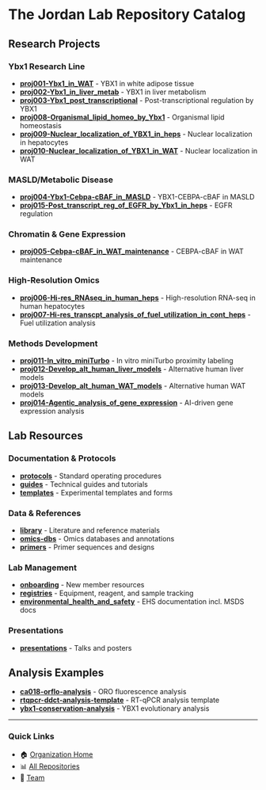 # The Jordan Lab Repository Catalog

## Research Projects

### Ybx1 Research Line
- [**proj001-Ybx1_in_WAT**](https://github.com/the-jordan-lab/proj001-Ybx1_in_WAT) - YBX1 in white adipose tissue
- [**proj002-Ybx1_in_liver_metab**](https://github.com/the-jordan-lab/proj002-Ybx1_in_liver_metab) - YBX1 in liver metabolism
- [**proj003-Ybx1_post_transcriptional**](https://github.com/the-jordan-lab/proj003-Ybx1_post_transcriptional) - Post-transcriptional regulation by YBX1
- [**proj008-Organismal_lipid_homeo_by_Ybx1**](https://github.com/the-jordan-lab/proj008-Organismal_lipid_homeo_by_Ybx1) - Organismal lipid homeostasis
- [**proj009-Nuclear_localization_of_YBX1_in_heps**](https://github.com/the-jordan-lab/proj009-Nuclear_localization_of_YBX1_in_heps) - Nuclear localization in hepatocytes
- [**proj010-Nuclear_localization_of_YBX1_in_WAT**](https://github.com/the-jordan-lab/proj010-Nuclear_localization_of_YBX1_in_WAT) - Nuclear localization in WAT

### MASLD/Metabolic Disease
- [**proj004-Ybx1-Cebpa-cBAF_in_MASLD**](https://github.com/the-jordan-lab/proj004-Ybx1-Cebpa-cBAF_in_MASLD) - YBX1-CEBPA-cBAF in MASLD
- [**proj015-Post_transcript_reg_of_EGFR_by_Ybx1_in_heps**](https://github.com/the-jordan-lab/proj015-Post_transcript_reg_of_EGFR_by_Ybx1_in_heps) - EGFR regulation

### Chromatin & Gene Expression
- [**proj005-Cebpa-cBAF_in_WAT_maintenance**](https://github.com/the-jordan-lab/proj005-Cebpa-cBAF_in_WAT_maintenance) - CEBPA-cBAF in WAT maintenance

### High-Resolution Omics
- [**proj006-Hi-res_RNAseq_in_human_heps**](https://github.com/the-jordan-lab/proj006-Hi-res_RNAseq_in_human_heps) - High-resolution RNA-seq in human hepatocytes
- [**proj007-Hi-res_transcpt_analysis_of_fuel_utilization_in_cont_heps**](https://github.com/the-jordan-lab/proj007-Hi-res_transcpt_analysis_of_fuel_utilization_in_cont_heps) - Fuel utilization analysis

### Methods Development
- [**proj011-In_vitro_miniTurbo**](https://github.com/the-jordan-lab/proj011-In_vitro_miniTurbo) - In vitro miniTurbo proximity labeling
- [**proj012-Develop_alt_human_liver_models**](https://github.com/the-jordan-lab/proj012-Develop_alt_human_liver_models) - Alternative human liver models
- [**proj013-Develop_alt_human_WAT_models**](https://github.com/the-jordan-lab/proj013-Develop_alt_human_WAT_models) - Alternative human WAT models
- [**proj014-Agentic_analysis_of_gene_expression**](https://github.com/the-jordan-lab/proj014-Agentic_analysis_of_gene_expression) - AI-driven gene expression analysis

## Lab Resources

### Documentation & Protocols
- [**protocols**](https://github.com/the-jordan-lab/protocols) - Standard operating procedures
- [**guides**](https://github.com/the-jordan-lab/guides) - Technical guides and tutorials
- [**templates**](https://github.com/the-jordan-lab/templates) - Experimental templates and forms

### Data & References
- [**library**](https://github.com/the-jordan-lab/library) - Literature and reference materials
- [**omics-dbs**](https://github.com/the-jordan-lab/omics-dbs) - Omics databases and annotations
- [**primers**](https://github.com/the-jordan-lab/primers) - Primer sequences and designs

### Lab Management
- [**onboarding**](https://github.com/the-jordan-lab/onboarding) - New member resources
- [**registries**](https://github.com/the-jordan-lab/registries) - Equipment, reagent, and sample tracking
- [**environmental_health_and_safety**](https://github.com/the-jordan-lab/environmental_health_and_safety) - EHS documentation incl. MSDS docs

### Presentations
- [**presentations**](https://github.com/the-jordan-lab/presentations) - Talks and posters

## Analysis Examples
- [**ca018-orflo-analysis**](https://github.com/the-jordan-lab/ca018-orflo-analysis) - ORO fluorescence analysis
- [**rtqpcr-ddct-analysis-template**](https://github.com/the-jordan-lab/rtqpcr-ddct-analysis-template) - RT-qPCR analysis template
- [**ybx1-conservation-analysis**](https://github.com/the-jordan-lab/ybx1-conservation-analysis) - YBX1 evolutionary analysis

---

### Quick Links
- 🏠 [Organization Home](https://github.com/the-jordan-lab)
- 📊 [All Repositories](https://github.com/orgs/the-jordan-lab/repositories)
- 👥 [Team](https://github.com/orgs/the-jordan-lab/people) 
